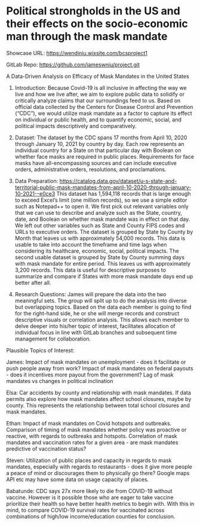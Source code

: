 # Political strongholds in the US and their effects on the socio-economic man through the mask mandate

Showcase URL: https://wendiniu.wixsite.com/bcsproject1

GitLab Repo: https://github.com/jameswniu/project.git


A Data-Driven Analysis on Efficacy of Mask Mandates in the United States

1.	Introduction:
Because Covid-19 is all inclusive in affecting the way we live and how we live after, we aim to explore public data to solidify or critically analyze claims that our surroundings feed to us. Based on official data collected by the Centers for Disease Control and Prevention (“CDC”), we would utilize mask mandate as a factor to capture its effect on individual or public health, and to quantify economic, social, and political impacts descriptively and comparatively.

2.	Dataset:
The dataset by the CDC spans 17 months from April 10, 2020 through January 10, 2021 by country by day. Each row represents an individual country for a State on that particular day with Boolean on whether face masks are required in public places. Requirements for face masks have all-encompassing sources and can include executive orders, administrative orders, resolutions, and proclamations.

3.	Data Preparation: https://catalog.data.gov/dataset/u-s-state-and-territorial-public-mask-mandates-from-april-10-2020-through-january-10-2021--e0ce3
This dataset has 1,594,118 records that is large enough to exceed Excel’s limit (one million records), so we use a simple editor such as Notepad++ to open it.
We first pick out relevant variables only that we can use to describe and analyze such as the State, country, date, and Boolean on whether mask mandate was in effect on that day. We left out other variables such as State and County FIPS codes and URLs to executive orders.
The dataset is grouped by State by County by Month that leaves us with approximately 54,000 records. This data is usable to take into account the timeframe and time lags when considering its healthcare, economic, social, political impacts.
The second usable dataset is grouped by State by County summing days with mask mandate for entire period. This leaves us with approximately 3,200 records. This data is useful for descriptive purposes to summarize and compare if States with more mask mandate days end up better after all.

4.	Research Questions:
James will prepare the data into the two meaningful sets. The group will split up to do the analysis into diverse but overlapping topics. Based on the data each member is going to find for the right-hand side, he or she will merge records and construct descriptive visuals or correlation analysis. This allows each member to delve deeper into his/her topic of interest, facilitates allocation of individual focus in line with GitLab branches and subsequent time management for collaboration.

Plausible Topics of Interest:

James: Impact of mask mandates on unemployment - does it facilitate or push people away from work?
Impact of mask mandates on federal payouts - does it incentives more payout from the government?
Lag of mask mandates vs changes in political inclination

Elsa: Car accidents by county and relationship with mask mandates.
If data permits also explore how mask mandates affect school closures, maybe by county.
This represents the relationship between total school closures and mask mandates.

Ethan: Impact of mask mandates on Covid hotspots and outbreaks.
Comparison of timing of mask mandates whether policy was proactive or reactive, with regards to outbreaks and hotspots.
Correlation of mask mandates and vaccination rates for a given area - are mask mandates predictive of vaccination status?

Steven: Utilization of public places and capacity in regards to mask mandates, especially with regards to restaurants - does it give more people a peace
of mind or discourages them to physically go there?  Google maps API etc may have some data on usage capacity of places.

Babatunde: CDC says 27x more likely to die from COVID-19 without vaccine. 
However is it possible those who are eager to take vaccine prioritize their health so have better health metrics to begin with.
With this in mind, to compare COVID-19 survival rates for vaccinated across combinations of high/low income/education counties for conclusion.
